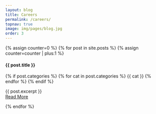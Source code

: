 ```yaml
---
layout: blog
title: Careers
permalink: /careers/
topnav: true
image: img/pages/blog.jpg
order: 3
---
```

{% assign counter=0 %}
{% for post in site.posts %}
{% assign counter=counter | plus:1 %}
<div class="section-highlight section--center mdl-grid mdl-grid--no-spacing mdl-shadow--2dp">

  <div class="section__play-btn mdl-cell mdl-cell--4-col-desktop mdl-cell--2-col-tablet mdl-cell--4-col-phone" {% if post.thumb %} style="background: url('{{ site.baseurl }}/{{ post.thumb }}') center/cover;" {% endif %}></div>

  <div class="mdl-card mdl-cell mdl-cell--8-col-desktop mdl-cell--6-col-tablet mdl-cell--4-col-phone">
    <div class="mdl-card__supporting-text">
      <h4>{{ post.title }}</h4>
      <p class="mdl-color-text--grey-500">
        {% if post.categories %} {% for cat in post.categories %} {{ cat }} {% endfor %} {% endif %}
      </p>
      {{ post.excerpt }}
    </div>
    <div class="mdl-card__actions">
      <a class="mdl-button mdl-button--colored mdl-js-button mdl-js-ripple-effect" href="{{ post.url | prepend: site.baseurl }}">Read More</a>
    </div>
  </div>

</div>

{% endfor %}

